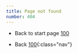 ```yaml
---
title: Page not found
number: 404
---
```



* Back to start page [100](100)

<!-- -->
* Back [100](100){:class="nav"}
